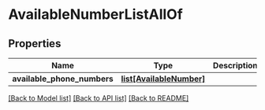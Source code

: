# AvailableNumberListAllOf

## Properties
Name | Type | Description | Notes
------------ | ------------- | ------------- | -------------
**available_phone_numbers** | [**list[AvailableNumber]**](AvailableNumber.md) |  | [optional] 

[[Back to Model list]](../README.md#documentation-for-models) [[Back to API list]](../README.md#documentation-for-api-endpoints) [[Back to README]](../README.md)



